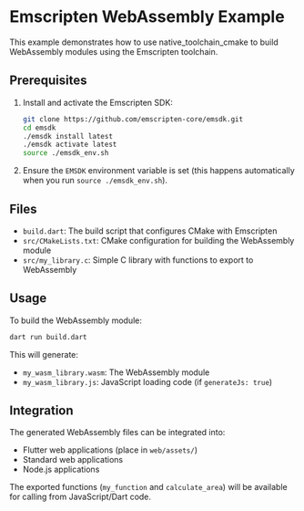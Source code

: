 # Emscripten WebAssembly Example

This example demonstrates how to use native_toolchain_cmake to build WebAssembly modules using the Emscripten toolchain.

## Prerequisites

1. Install and activate the Emscripten SDK:
   ```bash
   git clone https://github.com/emscripten-core/emsdk.git
   cd emsdk
   ./emsdk install latest
   ./emsdk activate latest
   source ./emsdk_env.sh
   ```

2. Ensure the `EMSDK` environment variable is set (this happens automatically when you run `source ./emsdk_env.sh`).

## Files

- `build.dart`: The build script that configures CMake with Emscripten
- `src/CMakeLists.txt`: CMake configuration for building the WebAssembly module
- `src/my_library.c`: Simple C library with functions to export to WebAssembly

## Usage

To build the WebAssembly module:

```bash
dart run build.dart
```

This will generate:
- `my_wasm_library.wasm`: The WebAssembly module
- `my_wasm_library.js`: JavaScript loading code (if `generateJs: true`)

## Integration

The generated WebAssembly files can be integrated into:
- Flutter web applications (place in `web/assets/`)
- Standard web applications
- Node.js applications

The exported functions (`my_function` and `calculate_area`) will be available for calling from JavaScript/Dart code.